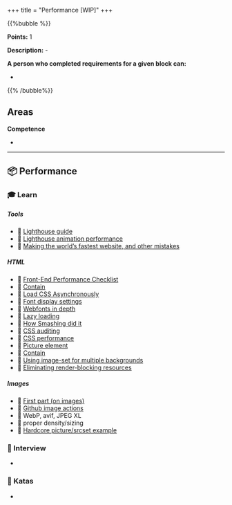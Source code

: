 +++
title = "Performance [WIP]"
+++

{{%bubble %}}

**Points:** 1

**Description:** -

**A person who completed requirements for a given block can:**

-

{{% /bubble%}}

## Areas

**Competence**

-

---

## 📦 Performance

### 🎓 Learn
##### Tools
- 📗 [Lighthouse guide](https://stackoverflow.blog/2022/03/28/picture-perfect-images-with-the-modern-element/)
- 📗 [Lighthouse animation performance](https://calibreapp.com/blog/investigate-animation-performance-with-devtools/)
- 📗 [Making the world’s fastest website, and other mistakes](https://dev.to/tigt/making-the-worlds-fastest-website-and-other-mistakes-56na)

##### HTML
- 📗 [Front-End Performance Checklist](https://www.smashingmagazine.com/2021/01/front-end-performance-2021-free-pdf-checklist/)
- 📗 [Contain](https://www.smashingmagazine.com/2019/12/browsers-containment-css-contain-property/)
- 📗 [Load CSS Asynchronously](https://www.filamentgroup.com/lab/load-css-simpler/)
- 📗 [Font display settings](https://calendar.perfplanet.com/2020/a-font-display-setting-for-slow-connections/)
- 📗 [Webfonts in depth](https://simonhearne.com/2021/layout-shifts-webfonts/)
- 📗 [Lazy loading](https://web.dev/native-lazy-loading)
- 📗 [How Smashing did it](https://www.smashingmagazine.com/2021/01/smashingmag-performance-case-study)
- 📗 [CSS auditing](https://www.smashingmagazine.com/2021/03/css-auditing-tools/)
- 📗 [CSS performance](https://calibreapp.com/blog/css-performance)
- 📗 [Picture element](https://www.stefanjudis.com/snippets/a-picture-element-to-load-correctly-resized-webp-images-in-html/)
- 📗 [Contain](https://medium.com/@johan.isaksson/how-i-made-googles-data-grid-scroll-10x-faster-with-one-line-of-css-78cb1e8d9cb1)
- 📗 [Using image-set for multiple backgrounds](https://css-tricks.com/using-performant-next-gen-images-in-css-with-image-set/)
- 📙 [Eliminating render-blocking resources](https://www.digitalocean.com/community/tutorials/html-defer-async)

##### Images
- 📗 [First part (on images)](https://www.youtube.com/watch?v=AdQwdBAOOKE)
- 📗 [Github image actions](https://github.com/marketplace/actions/image-actions)
- 📗 WebP, avif, JPEG XL
- 📗 proper density/sizing
- 📙 [Hardcore picture/srcset example](https://engineering.q42.nl/optimizing-full-screen-images/)

### 🎤 Interview

- 

### 📝 Katas

- 
